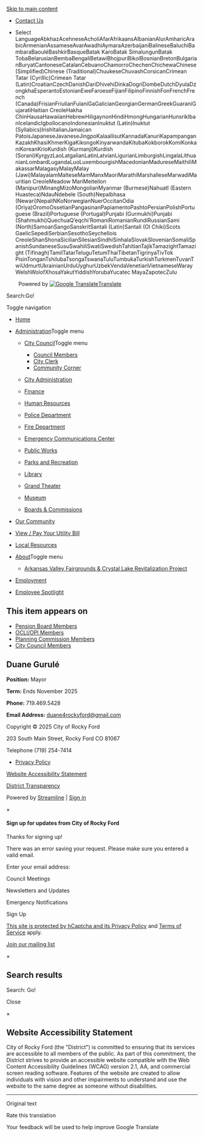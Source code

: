 [Skip to main content](https://www.cityofrockyfordco.gov/duane-gurule/)

- [Contact Us](https://www.cityofrockyfordco.gov/contact-us)
- Select LanguageAbkhazAcehneseAcholiAfarAfrikaansAlbanianAlurAmharicArabicArmenianAssameseAvarAwadhiAymaraAzerbaijaniBalineseBaluchiBambaraBaouléBashkirBasqueBatak KaroBatak SimalungunBatak TobaBelarusianBembaBengaliBetawiBhojpuriBikolBosnianBretonBulgarianBuryatCantoneseCatalanCebuanoChamorroChechenChichewaChinese (Simplified)Chinese (Traditional)ChuukeseChuvashCorsicanCrimean Tatar (Cyrillic)Crimean Tatar (Latin)CroatianCzechDanishDariDhivehiDinkaDogriDombeDutchDyulaDzongkhaEsperantoEstonianEweFaroeseFijianFilipinoFinnishFonFrenchFrench (Canada)FrisianFriulianFulaniGaGalicianGeorgianGermanGreekGuaraniGujaratiHaitian CreoleHakha ChinHausaHawaiianHebrewHiligaynonHindiHmongHungarianHunsrikIbanIcelandicIgboIlocanoIndonesianInuktut (Latin)Inuktut (Syllabics)IrishItalianJamaican PatoisJapaneseJavaneseJingpoKalaallisutKannadaKanuriKapampanganKazakhKhasiKhmerKigaKikongoKinyarwandaKitubaKokborokKomiKonkaniKoreanKrioKurdish (Kurmanji)Kurdish (Sorani)KyrgyzLaoLatgalianLatinLatvianLigurianLimburgishLingalaLithuanianLombardLugandaLuoLuxembourgishMacedonianMadureseMaithiliMakassarMalagasyMalayMalay (Jawi)MalayalamMalteseMamManxMaoriMarathiMarshalleseMarwadiMauritian CreoleMeadow MariMeiteilon (Manipuri)MinangMizoMongolianMyanmar (Burmese)Nahuatl (Eastern Huasteca)NdauNdebele (South)Nepalbhasa (Newari)NepaliNKoNorwegianNuerOccitanOdia (Oriya)OromoOssetianPangasinanPapiamentoPashtoPersianPolishPortuguese (Brazil)Portuguese (Portugal)Punjabi (Gurmukhi)Punjabi (Shahmukhi)QuechuaQʼeqchiʼRomaniRomanianRundiRussianSami (North)SamoanSangoSanskritSantali (Latin)Santali (Ol Chiki)Scots GaelicSepediSerbianSesothoSeychellois CreoleShanShonaSicilianSilesianSindhiSinhalaSlovakSlovenianSomaliSpanishSundaneseSusuSwahiliSwatiSwedishTahitianTajikTamazightTamazight (Tifinagh)TamilTatarTeluguTetumThaiTibetanTigrinyaTivTok PisinTonganTshilubaTsongaTswanaTuluTumbukaTurkishTurkmenTuvanTwiUdmurtUkrainianUrduUyghurUzbekVendaVenetianVietnameseWarayWelshWolofXhosaYakutYiddishYorubaYucatec MayaZapotecZulu
  
    Powered by [![Google Translate](https://www.gstatic.com/images/branding/googlelogo/1x/googlelogo_color_42x16dp.png)Translate](https://translate.google.com)

Search:Go!

Toggle navigation

- [Home](https://www.cityofrockyfordco.gov)
- [Administration](https://www.cityofrockyfordco.gov/administration)Toggle menu
  
  - [City Council](https://www.cityofrockyfordco.gov/city-council)Toggle menu
    
    - [Council Members](https://www.cityofrockyfordco.gov/city-council-members)
    - [City Clerk](https://www.cityofrockyfordco.gov/rebecca-korinek)
    - [Community Corner](https://www.cityofrockyfordco.gov/community-corner)
  - [City Administration](https://www.cityofrockyfordco.gov/city-staff)
  - [Finance](https://www.cityofrockyfordco.gov/financials)
  - [Human Resources](https://www.cityofrockyfordco.gov/human-resources)
  - [Police Department](https://www.cityofrockyfordco.gov/rocky-ford-police-department)
  - [Fire Department](https://www.cityofrockyfordco.gov/rocky-ford-fire-department-emergency-service)
  - [Emergency Communications Center](https://www.cityofrockyfordco.gov/rocky-ford-emergency-communications-center)
  - [Public Works](https://www.cityofrockyfordco.gov/public-works-water-department)
  - [Parks and Recreation](https://www.cityofrockyfordco.gov/rocky-ford-parks-and-recreation)
  - [Library](https://www.cityofrockyfordco.gov/rocky-ford-public-library-49d7a90)
  - [Grand Theater](https://www.cityofrockyfordco.gov/grand-theater)
  - [Museum](https://www.cityofrockyfordco.gov/rocky-ford-museum)
  - [Boards &amp; Commissions](https://www.cityofrockyfordco.gov/boards-commissions)
- [Our Community](https://www.cityofrockyfordco.gov/our-community)
- [View / Pay Your Utility Bill](https://www.cityofrockyfordco.gov/pay-your-utility-bill)
- [Local Resources](https://www.cityofrockyfordco.gov/local-resources)
- [About](https://www.cityofrockyfordco.gov/welcome-to-rocky-ford)Toggle menu
  
  - [Arkansas Valley Fairgrounds &amp; Crystal Lake Revitalization Project](https://www.cityofrockyfordco.gov/crystal-lake-revitaization)
- [Employment](https://www.cityofrockyfordco.gov/employment-opportunities)
- [Employee Spotlight](https://www.cityofrockyfordco.gov/employee-spotlight)

## This item appears on

- [Pension Board Members](https://www.cityofrockyfordco.gov/pension-board-members)
- [OCLI/OPI Members](https://www.cityofrockyfordco.gov/ocli-opi-members)
- [Planning Commission Members](https://www.cityofrockyfordco.gov/planning-commission-members)
- [City Council Members](https://www.cityofrockyfordco.gov/city-council-members)

## Duane Gurulé

**Position:** Mayor

**Term:** Ends November 2025

**Phone:** 719.469.5428

**Email Address:** [duane4rockyford@gmail.com](mailto:duane4rockyford@gmail.com)

Copyright © 2025 City of Rocky Ford

203 South Main Street, Rocky Ford CO 81067

Telephone (719) 254-7414

- [Privacy Policy](https://www.cityofrockyfordco.gov/privacy-policy)

[Website Accessibility Statement](https://www.cityofrockyfordco.gov/duane-gurule)

[District Transparency](https://www.cityofrockyfordco.gov/duane-gurule/transparency.html "Special District Transparency Report")

Powered by [Streamline](https://www.getstreamline.com "Streamline: Technology for Special Districts") | [Sign in](https://www.cityofrockyfordco.gov/users/sign_in?destination=%2Fduane-gurule)

×

#### Sign up for updates from City of Rocky Ford

Thanks for signing up!

There was an error saving your request. Please make sure you entered a valid email.

Enter your email address:

Council Meetings

Newsletters and Updates

Emergency Notifications

Sign Up

[This site is protected by hCaptcha and its Privacy Policy](https://hcaptcha.com/privacy) and [Terms of Service](https://hcaptcha.com/terms) apply.

[Join our mailing list](https://www.cityofrockyfordco.gov/duane-gurule)

×

## Search results

Search: Go!

Close

×

## Website Accessibility Statement

City of Rocky Ford (the "District") is committed to ensuring that its services are accessible to all members of the public. As part of this commitment, the District strives to provide an accessible website compatible with the Web Content Accessibility Guidelines (WCAG) version 2.1, AA, and commercial screen reading software. Features of the website are created to allow individuals with vision and other impairments to understand and use the website to the same degree as someone without disabilities.

* * *

Original text

Rate this translation

Your feedback will be used to help improve Google Translate